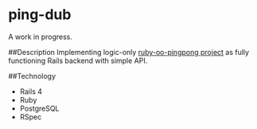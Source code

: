 ping-dub
========

A work in progress.

##Description
Implementing logic-only [ruby-oo-pingpong project](https://github.com/billbell73/ruby-oo-pingpong) as fully functioning Rails backend with simple API.

##Technology
* Rails 4
* Ruby
* PostgreSQL
* RSpec
